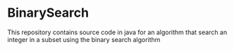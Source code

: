 # BinarySearch
This repository contains source code in java for an algorithm that search an integer in a subset using the binary search algorithm
